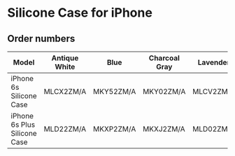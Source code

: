# Silicone Case for iPhone

## Order numbers

| Model | Antique White | Blue | Charcoal Gray | Lavender | Midnight Blue | Orange | Pink | (PRODUCT)RED | Stone | Turquoise | White |
|-------|-----|-----|-----|-----|-----|-----|-----|-----|-----|-----|-----|
| iPhone 6s Silicone Case | MLCX2ZM/A | MKY52ZM/A | MKY02ZM/A | MLCV2ZM/A | MKY22ZM/A | MKY62ZM/A | MLCU2ZM/A | MKY32ZM/A | MKY42ZM/A | MLCW2ZM/A | MKY12ZM/A |
| iPhone 6s Plus Silicone Case | MLD22ZM/A | MKXP2ZM/A | MKXJ2ZM/A | MLD02ZM/A | MKXL2ZM/A | MKXQ2ZM/A | MLCY2ZM/A | MKXM2ZM/A | MKXN2ZM/A | MLD12ZM/A | MKXK2ZM/A |
